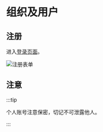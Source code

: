 # 组织及用户

## 注册

进入[登录页面](https://static-cdn.ry-ltd.site/lowcode-center-web/#/login)。

   ![注册表单](../images/operation/register/register.png)

## 注意

:::tip

个人账号注意保密，切记不可泄露他人。

:::